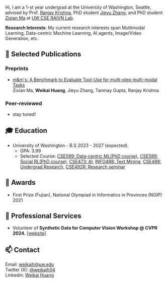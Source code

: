 Hi, I am a 1-st year undergrad at the University of Washington, Seattle, advised by Prof. [Ranjay Krishna](http://www.ranjaykrishna.com/index.html), PhD student [Jieyu Zhang](https://jieyuz2.github.io/), and PhD student [Zixian Ma](https://zixianma.github.io/) at [UW CSE RAIVN Lab](https://raivn.cs.washington.edu/).

**Research Interests**: My current research interests span Multimodal Learning, Data-centric Machine Learning, AI agents, Image/Video Generation, etc.

## 📝 Selected Publications
### Preprints
- [m&m's: A Benchmark to Evaluate Tool-Use for multi-step multi-modal Tasks](https://arxiv.org/abs/2403.11085)
<br>Zixian Ma, **Weikai Huang**, Jieyu Zhang, Tanmay Gupta, Ranjay Krishna

### Peer-reviewed
  - stay tuned!

## 🎓 Education
- University of Washington - B.S  2023 - 2027 (expected).
  - GPA: 3.99
  - Selected Course: [CSE599: Data-centric ML(PhD course)](https://koh.pw/cse599j/), [CSE599: Social RL(PhD course)](), [CSE473: AI](https://courses.cs.washington.edu/courses/cse473/), [INFO498: Text Mining](https://llwang.net/teaching/), [CSE498: Undergrad Research](), [CSE492R: Research seminar]()
  
## 🏅 Awards
- First Prize (Fujian), National Olympiad in Informatics in Provinces (NOIP) 2021

## 📍 Professional Services
- Volunteer of **Synthetic Data for Computer Vision Workshop @ CVPR 2024.** [[website](https://syndata4cv.github.io/)]

## 📫 Contact
Email: weikaih@uw.edu
<br>Twitter (X): [@weikaih04](https://twitter.com/weikaih04)
<br>Linkedin: [Weikai Huang](https://www.linkedin.com/in/weikaihuang/)
